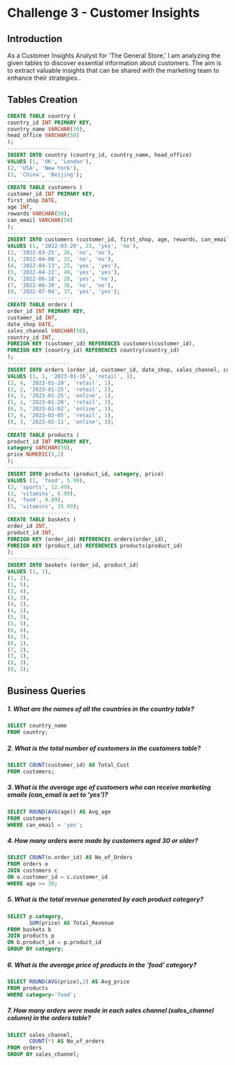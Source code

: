 # Challenge 3 - Customer Insights

## Introduction

As a Customer Insights Analyst for 'The General Store,' I am analyzing the given tables to discover essential information about customers. The aim is to extract valuable insights that can be shared with the marketing team to enhance their strategies..

## Tables Creation
```sql
CREATE TABLE country (
country_id INT PRIMARY KEY,
country_name VARCHAR(50),
head_office VARCHAR(50)
);
--------------------
INSERT INTO country (country_id, country_name, head_office)
VALUES (1, 'UK', 'London'),
(2, 'USA', 'New York'),
(3, 'China', 'Beijing');
--------------------
CREATE TABLE customers (
customer_id INT PRIMARY KEY,
first_shop DATE,
age INT,
rewards VARCHAR(50),
can_email VARCHAR(50)
);
--------------------
INSERT INTO customers (customer_id, first_shop, age, rewards, can_email)
VALUES (1, '2022-03-20', 23, 'yes', 'no'),
(2, '2022-03-25', 26, 'no', 'no'),
(3, '2022-04-06', 32, 'no', 'no'),
(4, '2022-04-13', 25, 'yes', 'yes'),
(5, '2022-04-22', 49, 'yes', 'yes'),
(6, '2022-06-18', 28, 'yes', 'no'),
(7, '2022-06-30', 36, 'no', 'no'),
(8, '2022-07-04', 37, 'yes', 'yes');
--------------------
CREATE TABLE orders (
order_id INT PRIMARY KEY,
customer_id INT,
date_shop DATE,
sales_channel VARCHAR(50),
country_id INT,
FOREIGN KEY (customer_id) REFERENCES customers(customer_id),
FOREIGN KEY (country_id) REFERENCES country(country_id)
);
--------------------
INSERT INTO orders (order_id, customer_id, date_shop, sales_channel, country_id)
VALUES (1, 1, '2023-01-16', 'retail', 1),
(2, 4, '2023-01-20', 'retail', 1),
(3, 2, '2023-01-25', 'retail', 2),
(4, 3, '2023-01-25', 'online', 1),
(5, 1, '2023-01-28', 'retail', 3),
(6, 5, '2023-02-02', 'online', 1),
(7, 6, '2023-02-05', 'retail', 1),
(8, 3, '2023-02-11', 'online', 3);
--------------------
CREATE TABLE products (
product_id INT PRIMARY KEY,
category VARCHAR(50),
price NUMERIC(5,2)
);
--------------------
INSERT INTO products (product_id, category, price)
VALUES (1, 'food', 5.99),
(2, 'sports', 12.49),
(3, 'vitamins', 6.99),
(4, 'food', 0.89),
(5, 'vitamins', 15.99);
--------------------
CREATE TABLE baskets (
order_id INT,
product_id INT,
FOREIGN KEY (order_id) REFERENCES orders(order_id),
FOREIGN KEY (product_id) REFERENCES products(product_id)
);
--------------------
INSERT INTO baskets (order_id, product_id)
VALUES (1, 1),
(1, 2),
(1, 5),
(2, 4),
(3, 3),
(4, 2),
(4, 1),
(5, 3),
(5, 5),
(6, 4),
(6, 3),
(6, 1),
(7, 2),
(7, 1),
(8, 3),
(8, 3);
```
## Business Queries

##### 1. What are the names of all the countries in the country table?
```sql
SELECT country_name
FROM country;
```
##### 2. What is the total number of customers in the customers table?
```sql
SELECT COUNT(customer_id) AS Total_Cust
FROM customers;
```
##### 3. What is the average age of customers who can receive marketing emails (can_email is set to 'yes')?
```sql
SELECT ROUND(AVG(age)) AS Avg_age
FROM customers
WHERE can_email = 'yes';
```
##### 4. How many orders were made by customers aged 30 or older?
```sql
SELECT COUNT(o.order_id) AS No_of_Orders
FROM orders o
JOIN customers c
ON o.customer_id = c.customer_id
WHERE age >= 30;
```
##### 5. What is the total revenue generated by each product category?
```sql
SELECT p.category,
       SUM(price) AS Total_Revenue
FROM baskets b
JOIN products p
ON b.product_id = p.product_id
GROUP BY category;
```
 ##### 6. What is the average price of products in the 'food' category?
```sql
SELECT ROUND(AVG(price),2) AS Avg_price
FROM products
WHERE category='food';
```
 ##### 7. How many orders were made in each sales channel (sales_channel column) in the orders table?
```sql
SELECT sales_channel,
       COUNT(*) AS No_of_orders
FROM orders
GROUP BY sales_channel;
```
